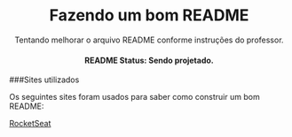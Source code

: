 <h1 align="center">Fazendo um bom README</h1>
<p align="center"> Tentando melhorar o arquivo README conforme instruções do professor. </p>


<h4 align="center">
README Status: Sendo projetado. </h4>


###Sites utilizados

Os seguintes sites foram usados para saber como construir um bom README:

[RocketSeat](https://blog.rocketseat.com.br/como-fazer-um-bom-readme/)
